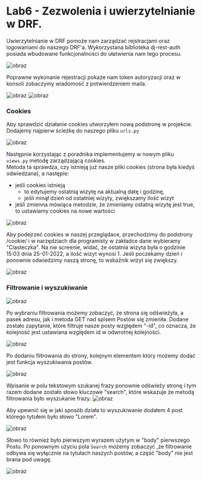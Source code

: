 # Lab6 - Zezwolenia i uwierzytelnianie w DRF.

Uwierzytelnianie w DRF pomoże nam zarządzać rejstracjami oraz logowaniami do naszego DRF'a. Wykorzystana biblioteka dj-rest-auth
posiada wbudowane funkcjonalności do ułatwienia nam tego procesu.

![obraz](https://user-images.githubusercontent.com/56678518/150997498-294b517c-6bc3-4262-bdd1-9a26280f8d15.png)

Poprawne wykonanie rejestracji pokaże nam token autoryzacji oraz w konsoli zobaczymy wiadomość z potwierdzeniem maila.

![obraz](https://user-images.githubusercontent.com/56678518/151000405-3b56fdfe-c64b-46c2-8d0e-729c8b2f3d69.png)
![obraz](https://user-images.githubusercontent.com/56678518/146572117-86366999-60f1-4896-8a87-4be6f56e91a6.png)

### Cookies

Aby sprawdzić działanie cookies utworzyłem nową podstronę w projekcie. Dodajemy najpierw ścieżkę do naszego pliku `urls.py`

![obraz](https://user-images.githubusercontent.com/56678518/151001768-d4b190a4-96b9-45b4-b434-54539b43b47d.png)

Następnie korzystając z poradnika implementujemy w nowym pliku `views.py` metodę zarządzającą cookies. <br>
Metoda ta sprawdza, czy istnieją już nasze pliki cookies (strona była kiedyś odwiedzana), a następie:
- jeśli cookies istnieją
  - to edytujemy ostatnią wizytę na aktualną datę i godzinę,
  - jeśli minął dzień od ostatniej wizyty, zwiększamy ilość wizyt
- jeśli zmienna mówiąca metodzie, że zmieniamy ostatną wizytę jest true, to ustawiamy cookies na nowe wartości

![obraz](https://user-images.githubusercontent.com/56678518/151002087-ffd13eb9-098c-4804-8f54-6eba328c91ef.png)

Aby podejrzeć cookies w naszej przeglądace, przechodzimy do podstrony /cookie/ i w narzędziach dla programisty w zakładce dane wybieramy "Ciasteczka".
Na nw screenie, widać, że ostatnia wizyta była o godzinie 15:03 dnia 25-01-2022, a ilość wizyt wynosi 1. Jeśli poczekamy dzień i ponownie odwiedzimy naszą
stronę, to wskaźnik wizyt się zwiększy.

![obraz](https://user-images.githubusercontent.com/56678518/151002995-f4ad8c6e-21a4-47df-bd8b-3fc2adc24006.png)

### Filtrowanie i wyszukiwanie


![obraz](https://user-images.githubusercontent.com/56678518/151005145-38873074-04c8-40b8-a8e3-1210c3daedb6.png)

Po wybraniu filtrowania możemy zobaczyć, że strona się odświeżyła, a pasek adresu, jak i metoda GET nad spisem Postów się zmieniła.
Dodane zostało zapytanie, które filtruje nasze posty względem "-id", co oznacza, że kolejność jest ustawiana względem id w odwrotnej kolejności.

![obraz](https://user-images.githubusercontent.com/56678518/151005234-ed724d53-a618-4f38-8dc0-d50842b318b0.png)

Po dodaniu filtrowania do strony, kolejnym elementem który możemy dodać jest funkcja wyszukiwania postów.

![obraz](https://user-images.githubusercontent.com/56678518/151005824-c894aaa9-1104-444c-8d8e-b7022918e49c.png)

Wpisanie w polu tekstowym szukanej frazy ponownie odświeży stronę i tym razem dodane zostało słowo kluczowe "search", które wskazuje
że metodą filtrowania było wyszukanie frazy.
![obraz](https://user-images.githubusercontent.com/56678518/151005762-4aa40037-b53c-443f-9094-2cd885e2b9c6.png)

Aby upewnić się w jaki sposób działa to wyszukiwanie dodałem 4 post którego tytułem było słowo "Lorem".

![obraz](https://user-images.githubusercontent.com/56678518/151006307-5f820b63-e9ab-4945-84bc-fc6cfd5dd277.png)

Słowo to również było pierwszym wyrazem użytym w "body" pierwszego Postu. Po ponownym użyciu pola `Search` możemy zobaczyć
,że filtrowanie odbywa się wyłącznie na tytułach naszych postów, a część "body" nie jest brana pod uwagę.

![obraz](https://user-images.githubusercontent.com/56678518/151006652-d46ff449-4504-4077-a085-5db3cfec9002.png)

